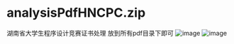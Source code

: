 # analysisPdfHNCPC.zip
湖南省大学生程序设计竞赛证书处理
放到所有pdf目录下即可
![image](https://github.com/user-attachments/assets/28c4631d-28d8-4be5-b31a-18128a15ecc1)
![image](https://github.com/user-attachments/assets/850c8f53-407c-4924-965f-71c3c14057ec)
